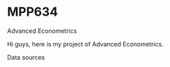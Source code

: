 # MPP634
Advanced Econometrics

Hi guys, here is my project of Advanced Econometrics.

Data sources
